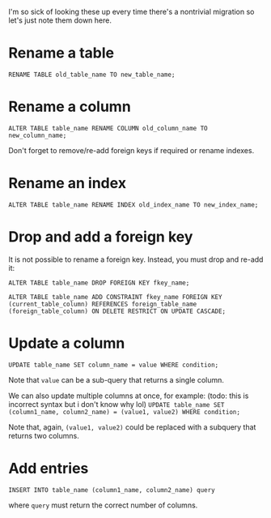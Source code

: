 I'm so sick of looking these up every time there's a nontrivial migration so let's just note them down here.

# Rename a table
`RENAME TABLE old_table_name TO new_table_name;`

# Rename a column
`ALTER TABLE table_name RENAME COLUMN old_column_name TO new_column_name;`

Don't forget to remove/re-add foreign keys if required or rename indexes.

# Rename an index
`ALTER TABLE table_name RENAME INDEX old_index_name TO new_index_name;`

# Drop and add a foreign key
It is not possible to rename a foreign key. Instead, you must drop and re-add it:

`ALTER TABLE table_name DROP FOREIGN KEY fkey_name;`

`ALTER TABLE table_name ADD CONSTRAINT fkey_name FOREIGN KEY (current_table_column) REFERENCES foreign_table_name (foreign_table_column) ON DELETE RESTRICT ON UPDATE CASCADE;`

# Update a column
`UPDATE table_name SET column_name = value WHERE condition;`

Note that `value` can be a sub-query that returns a single column.

We can also update multiple columns at once, for example:
(todo: this is incorrect syntax but i don't know why lol)
`UPDATE table_name SET (column1_name, column2_name) = (value1, value2) WHERE condition;`

Note that, again, `(value1, value2)` could be replaced with a subquery that returns two columns.

# Add entries
`INSERT INTO table_name (column1_name, column2_name) query`

where `query` must return the correct number of columns.
